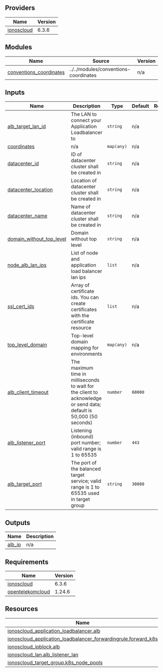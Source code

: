 <!-- BEGIN_TF_DOCS -->

## Providers

| Name | Version |
|------|---------|
| <a name="provider_ionoscloud"></a> [ionoscloud](#provider\_ionoscloud) | 6.3.6 |
## Modules

| Name | Source | Version |
|------|--------|---------|
| <a name="module_conventions_coordinates"></a> [conventions\_coordinates](#module\_conventions\_coordinates) | ../../modules/conventions-coordinates | n/a |
## Inputs

| Name | Description | Type | Default | Required |
|------|-------------|------|---------|:--------:|
| <a name="input_alb_target_lan_id"></a> [alb\_target\_lan\_id](#input\_alb\_target\_lan\_id) | The LAN to connect your Application Loadbalancer to | `string` | n/a | yes |
| <a name="input_coordinates"></a> [coordinates](#input\_coordinates) | n/a | `map(any)` | n/a | yes |
| <a name="input_datacenter_id"></a> [datacenter\_id](#input\_datacenter\_id) | ID of datacenter cluster shall be created in | `string` | n/a | yes |
| <a name="input_datacenter_location"></a> [datacenter\_location](#input\_datacenter\_location) | Location of datacenter cluster shall be created in | `string` | n/a | yes |
| <a name="input_datacenter_name"></a> [datacenter\_name](#input\_datacenter\_name) | Name of datacenter cluster shall be created in | `string` | n/a | yes |
| <a name="input_domain_without_top_level"></a> [domain\_without\_top\_level](#input\_domain\_without\_top\_level) | Domain without top level | `string` | n/a | yes |
| <a name="input_node_alb_lan_ips"></a> [node\_alb\_lan\_ips](#input\_node\_alb\_lan\_ips) | List of node and application load balancer lan ips | `list` | n/a | yes |
| <a name="input_ssl_cert_ids"></a> [ssl\_cert\_ids](#input\_ssl\_cert\_ids) | Array of certificate ids. You can create certificates with the certificate resource | `list` | n/a | yes |
| <a name="input_top_level_domain"></a> [top\_level\_domain](#input\_top\_level\_domain) | Top-level domain mapping for environments | `map(any)` | n/a | yes |
| <a name="input_alb_client_timeout"></a> [alb\_client\_timeout](#input\_alb\_client\_timeout) | The maximum time in milliseconds to wait for the client to acknowledge or send data; default is 50,000 (50 seconds) | `number` | `60000` | no |
| <a name="input_alb_listener_port"></a> [alb\_listener\_port](#input\_alb\_listener\_port) | Listening (inbound) port number; valid range is 1 to 65535 | `number` | `443` | no |
| <a name="input_alb_target_port"></a> [alb\_target\_port](#input\_alb\_target\_port) | The port of the balanced target service; valid range is 1 to 65535 used in target group | `string` | `30080` | no |
## Outputs

| Name | Description |
|------|-------------|
| <a name="output_alb_ip"></a> [alb\_ip](#output\_alb\_ip) | n/a |
## Requirements

| Name | Version |
|------|---------|
| <a name="requirement_ionoscloud"></a> [ionoscloud](#requirement\_ionoscloud) | 6.3.6 |
| <a name="requirement_opentelekomcloud"></a> [opentelekomcloud](#requirement\_opentelekomcloud) | 1.24.6 |
## Resources

| Name | Type |
|------|------|
| [ionoscloud_application_loadbalancer.alb](https://registry.terraform.io/providers/ionos-cloud/ionoscloud/6.3.6/docs/resources/application_loadbalancer) | resource |
| [ionoscloud_application_loadbalancer_forwardingrule.forward_k8s](https://registry.terraform.io/providers/ionos-cloud/ionoscloud/6.3.6/docs/resources/application_loadbalancer_forwardingrule) | resource |
| [ionoscloud_ipblock.alb](https://registry.terraform.io/providers/ionos-cloud/ionoscloud/6.3.6/docs/resources/ipblock) | resource |
| [ionoscloud_lan.alb_listener_lan](https://registry.terraform.io/providers/ionos-cloud/ionoscloud/6.3.6/docs/resources/lan) | resource |
| [ionoscloud_target_group.k8s_node_pools](https://registry.terraform.io/providers/ionos-cloud/ionoscloud/6.3.6/docs/resources/target_group) | resource |
<!-- END_TF_DOCS -->